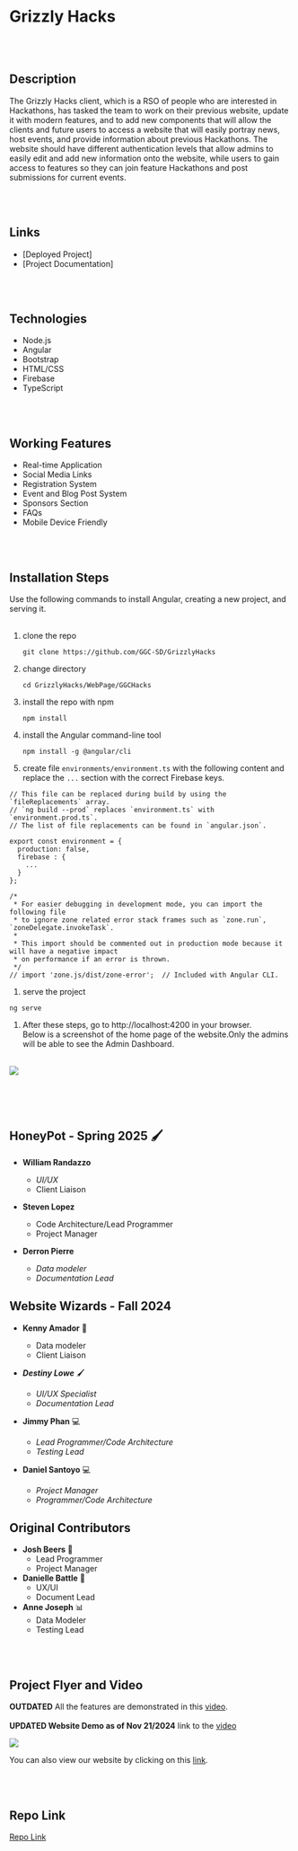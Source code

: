 # Grizzly Hacks

<br></br>

## Description

The Grizzly Hacks client, which is a RSO of people who are interested in Hackathons, has tasked the team to work on their previous website, update it with modern features, and to add new components that will allow the clients and future users to access a website that will easily portray news, host events, and provide information about previous Hackathons. The website should have different authentication levels that allow admins to easily edit and add new information onto the website, while users to gain access to features so they can join feature Hackathons and post submissions for current events.

<br></br>

## Links

- [Deployed Project]
- [Project Documentation]

<br></br>

## Technologies

- Node.js
- Angular
- Bootstrap
- HTML/CSS
- Firebase
- TypeScript

<br></br>

## Working Features

- Real-time Application
- Social Media Links
- Registration System
- Event and Blog Post System
- Sponsors Section
- FAQs
- Mobile Device Friendly

<br></br>

## Installation Steps

Use the following commands to install Angular, creating a new project, and serving it. <br /><br />

1. clone the repo
   ```
   git clone https://github.com/GGC-SD/GrizzlyHacks
   ```
1. change directory
   ```
   cd GrizzlyHacks/WebPage/GGCHacks
   ```
1. install the repo with npm
   ```
   npm install
   ```
1. install the Angular command-line tool
   ```
   npm install -g @angular/cli
   ```
1. create file `environments/environment.ts` with the following content and replace the `...` section with the correct Firebase keys.

```
// This file can be replaced during build by using the `fileReplacements` array.
// `ng build --prod` replaces `environment.ts` with `environment.prod.ts`.
// The list of file replacements can be found in `angular.json`.

export const environment = {
  production: false,
  firebase : {
    ...
  }
};

/*
 * For easier debugging in development mode, you can import the following file
 * to ignore zone related error stack frames such as `zone.run`, `zoneDelegate.invokeTask`.
 *
 * This import should be commented out in production mode because it will have a negative impact
 * on performance if an error is thrown.
 */
// import 'zone.js/dist/zone-error';  // Included with Angular CLI.
```

1. serve the project

```
ng serve
```

1. After these steps, go to http://localhost:4200 in your browser.<br />Below is a screenshot of the home page of the website.Only the admins will be able to see the Admin Dashboard.<br /><br />

![](Documentation/docs-Fall2024/LandingPage.png)<br /><br />

<br></br>

## HoneyPot - Spring 2025 :paintbrush:

- **William Randazzo**

  - _UI/UX_
  - Client Liaison

- **Steven Lopez**
  - Code Architecture/Lead Programmer
  - Project Manager

- **Derron Pierre**
   - _Data modeler_
   - _Documentation Lead_

## Website Wizards - Fall 2024

- **Kenny Amador** :construction_worker:

  - Data modeler
  - Client Liaison

- **_Destiny Lowe_** :paintbrush:

  - _UI/UX Specialist_
  - _Documentation Lead_

- **Jimmy Phan** :computer:

  - _Lead Programmer/Code Architecture_
  - _Testing Lead_

- **Daniel Santoyo** :computer:
  - _Project Manager_
  - _Programmer/Code Architecture_

## Original Contributors

- **Josh Beers** :crown:
  - Lead Programmer
  - Project Manager
- **Danielle Battle** :art:
  - UX/UI
  - Document Lead
- **Anne Joseph** :bar_chart:
  - Data Modeler
  - Testing Lead

<br></br>

## Project Flyer and Video

**OUTDATED** All the features are demonstrated in this [video](https://www.youtube.com/watch?v=1dRrcsm5qKo).<br /><br />
**UPDATED Website Demo as of Nov 21/2024**
link to the [video](https://www.youtube.com/watch?v=DUOhE-9DSAE)

![](Documentation/docs-Fall2024/GrizzlyHacksFlyer.png)

You can also view our website by clicking on this [link](https://grizzly-hacks.web.app).

<br></br>

## Repo Link

[Repo Link](https://github.com/GGC-SD/GrizzlyHacks)
